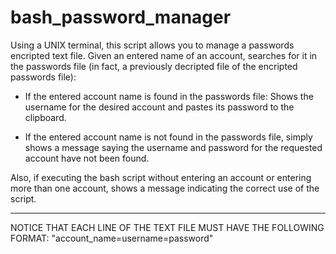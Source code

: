 # bash_password_manager

Using a UNIX terminal, this script allows you to manage a passwords encripted text file. Given an entered name of an account, searches for it in the passwords file (in fact, a previously decripted file of the encripted passwords file):

  - If the entered account name is found in the passwords file: Shows the username for the desired account and pastes its password to  the clipboard.

  - If the entered account name is not found in the passwords file, simply shows a message saying the username and password   for the requested account have not been found.

Also, if executing the bash script without entering an account or entering more than one account, shows a message indicating the correct use of the script.

******************************************************************************************************************************

NOTICE THAT EACH LINE OF THE TEXT FILE MUST HAVE THE FOLLOWING FORMAT: "account_name=username=password"
